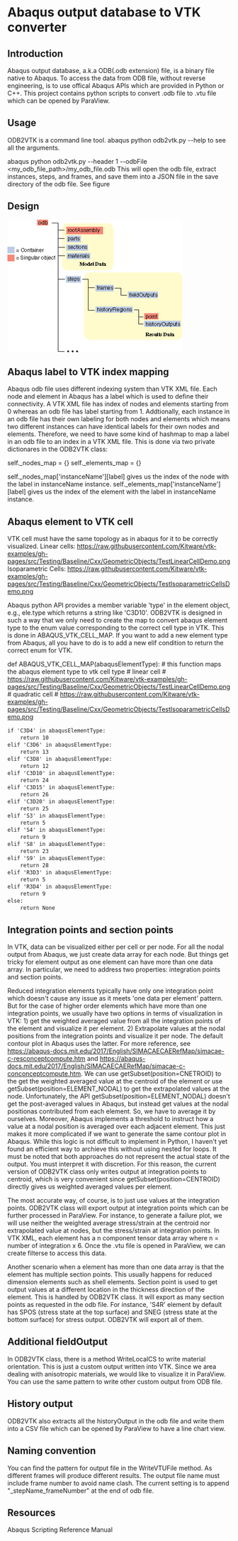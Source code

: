 # Abaqus output database to VTK converter

## Introduction
Abaqus output database, a.k.a ODB(.odb extension) file, is a binary file native to Abaqus. To access the data from ODB file, without reverse engineering, is to use offical Abaqus APIs which are provided in Python or C++. This project contains python scripts to convert .odb file to .vtu file which can be opened by ParaView. 

## Usage
ODB2VTK is a command line tool. 
abaqus python odb2vtk.py --help to see all the arguments.

abaqus python odb2vtk.py --header 1 --odbFile <my_odb_file_path>/my_odb_file.odb
This will open the odb file, extract instances, steps, and frames, and save them into a JSON file in the save directory of the odb file. See figure



## Design
![test](res/odb-overview-nls.png)

## Abaqus label to VTK index mapping
Abaqus odb file uses different indexing system than VTK XML file. Each node and element in Abaqus has a label which is used to define their connectivity. A VTK XML file has index of nodes and elements starting from 0 whereas an odb file has label starting from 1. Addtionally, each instance in an odb file has their own labeling for both nodes and elements which means two different instances can have identical labels for their own nodes and elements. Therefore, we need to have some kind of hashmap to map a label in an odb file to an index in a VTK XML file. This is done via two private dictionares in the ODB2VTK class:

self._nodes_map = {}
self._elements_map = {}

self._nodes_map['instanceName'][label] gives us the index of the node with the label in instanceName instance. 
self._elements_map['instanceName'][label] gives us the index of the element with the label in instanceName instance. 

## Abaqus element to VTK cell
VTK cell must have the same topology as in abaqus for it to be correctly visualized. 
Linear cells: https://raw.githubusercontent.com/Kitware/vtk-examples/gh-pages/src/Testing/Baseline/Cxx/GeometricObjects/TestLinearCellDemo.png
Isoparametric Cells: https://raw.githubusercontent.com/Kitware/vtk-examples/gh-pages/src/Testing/Baseline/Cxx/GeometricObjects/TestIsoparametricCellsDemo.png

Abaqus python API provides a member variable 'type' in the element object, e.g., ele.type which returns a string like 'C3D10'.
ODB2VTK is designed in such a way that we only need to create the map to convert abaqus element type to the enum value corresponding to the correct cell type in VTK. This is done in ABAQUS_VTK_CELL_MAP. If you want to add a new element type from Abaqus, all you have to do is to add a new elif condition to return the correct enum for VTK.

def ABAQUS_VTK_CELL_MAP(abaqusElementType):
	# this function maps the abaqus element type to vtk cell type
	# linear cell
	# https://raw.githubusercontent.com/Kitware/vtk-examples/gh-pages/src/Testing/Baseline/Cxx/GeometricObjects/TestLinearCellDemo.png
	# quadratic cell
	# https://raw.githubusercontent.com/Kitware/vtk-examples/gh-pages/src/Testing/Baseline/Cxx/GeometricObjects/TestIsoparametricCellsDemo.png

	if 'C3D4' in abaqusElementType:
		return 10
	elif 'C3D6' in abaqusElementType:
		return 13
	elif 'C3D8' in abaqusElementType:
		return 12
	elif 'C3D10' in abaqusElementType:
		return 24
	elif 'C3D15' in abaqusElementType:
		return 26
	elif 'C3D20' in abaqusElementType:
		return 25
	elif 'S3' in abaqusElementType:
		return 5
	elif 'S4' in abaqusElementType:
		return 9
	elif 'S8' in abaqusElementType:
		return 23	
	elif 'S9' in abaqusElementType:
		return 28
	elif 'R3D3' in abaqusElementType:
		return 5
	elif 'R3D4' in abaqusElementType:
		return 9
	else:
		return None

## Integration points and section points
In VTK, data can be visualized either per cell or per node. For all the nodal output from Abaqus, we just create data array for each node. But things get tricky for element output as one element can have more than one data array. In particular, we need to address two properties: integration points and section points. 

Reduced integration elements typically have only one integration point which doesn't cause any issue as it meets 'one data per element' pattern. But for the case of higher order elements which have more than one integration points, we usually have two options in terms of visualization in VTK: 1) get the weighted averaged value from all the integration points of the element and visualize it per element. 2) Extrapolate values at the nodal positions from the integration points and visualize it per node. The default contour plot in Abaqus uses the latter. For more reference, see https://abaqus-docs.mit.edu/2017/English/SIMACAECAERefMap/simacae-c-resconceptcompute.htm and https://abaqus-docs.mit.edu/2017/English/SIMACAECAERefMap/simacae-c-conconceptcompute.htm. We can use getSubset(position=CNETROID) to the get the weighted averaged value at the centroid of the element or use getSubset(position=ELEMENT_NODAL) to get the extrapolated values at the node. Unfortunately, the API getSubset(position=ELEMENT_NODAL) doesn't get the post-averaged values in Abaqus, but instead get values at the nodal positionas contributed from each element. So, we have to average it by ourselves. Moreover, Abaqus implements a threshold to instruct how a value at a nodal position is averaged over each adjacent element. This just makes it more complicated if we want to generate the same contour plot in Abaqus. While this logic is not difficult to implement in Python, I haven't yet found an efficient way to archieve this without using nested for loops. It must be noted that both approaches do not represent the actual state of the output. You must interpret it with discretion. For this reason, the current version of ODB2VTK class only writes output at integration points to centroid, which is very convenient since getSubset(position=CENTROID) directly gives us weighted averaged values per element. 

The most accurate way, of course, is to just use values at the integration points. ODB2VTK class will export output at integration points which can be further processed in ParaView. For instance, to generate a failure plot, we will use neither the weighted average stress/strain at the centroid nor extrapolated value at nodes, but the stress/strain at integration points. In VTK XML, each element has a n component tensor data array where n = number of integration x 6. Once the .vtu file is opened in ParaView, we can create filterse to access this data.

Another scenario when a element has more than one data array is that the element has multiple section points. This usually happens for reduced dimension elements such as shell elements. Section point is used to get output values at a different location in the thickness direction of the element. This is handled by ODB2VTK class. It will export as many section points as requested in the odb file. For instance, 'S4R' element by default has SPOS (stress state at the top surface) and SNEG (stress state at the bottom surface) for stress output. ODB2VTK will export all of them. 

## Additional fieldOutput
In ODB2VTK class, there is a method WriteLocalCS to write material orientation. This is just a custom output written into VTK. Since we area dealing with anisotropic materials, we would like to visualize it in ParaView. You can use the same pattern to write other custom output from ODB file.

## History output
ODB2VTK also extracts all the historyOutput in the odb file and write them into a CSV file which can be opened by ParaView to have a line chart view.

## Naming convention 
You can find the pattern for output file in the WriteVTUFile method. As different frames will produce different results. The output file name must include frame number to avoid name clash. The current setting is to append "_stepName_frameNumber" at the end of odb file.

## Resources
Abaqus Scripting Reference Manual


